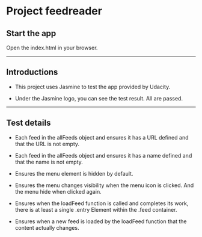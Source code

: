 # Project feedreader

## Start the app

Open the index.html in your browser.

---

## Introductions

* This project uses Jasmine to test the app provided by Udacity.

* Under the Jasmine logo, you can see the test result. All are passed.

---

## Test details

* Each feed in the allFeeds object and ensures it has a URL defined and that the URL is not empty.

* Each feed in the allFeeds object and ensures it has a name defined and that the name is not empty.

* Ensures the menu element is hidden by default.

* Ensures the menu changes visibility when the menu icon is clicked. And the menu hide when clicked again.

* Ensures when the loadFeed function is called and completes its work, there is at least a single .entry Element within the .feed container.

* Ensures when a new feed is loaded by the loadFeed function that the content actually changes.




